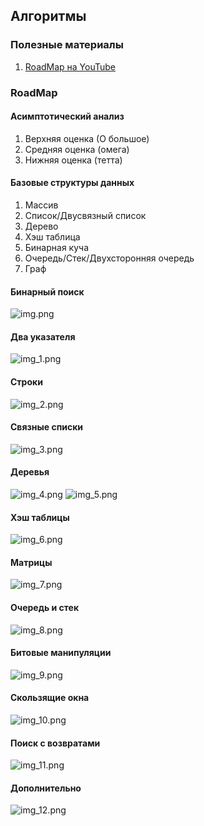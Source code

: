 ## Алгоритмы

### Полезные материалы
1. [RoadMap на YouTube](https://www.youtube.com/watch?v=JjsSssoVZD8)

### RoadMap
#### Асимптотический анализ
1. Верхняя оценка (О большое)
2. Средняя оценка (омега)
3. Нижняя оценка (тетта)

#### Базовые структуры данных
1. Массив
2. Список/Двусвязный список 
3. Дерево 
4. Хэш таблица 
5. Бинарная куча 
6. Очередь/Стек/Двухсторонняя очередь 
7. Граф

#### Бинарный поиск
![img.png](img.png)

#### Два указателя
![img_1.png](img_1.png)

#### Строки
![img_2.png](img_2.png)

#### Связные списки
![img_3.png](img_3.png)

#### Деревья
![img_4.png](img_4.png)
![img_5.png](img_5.png)

#### Хэш таблицы
![img_6.png](img_6.png)

#### Матрицы
![img_7.png](img_7.png)

#### Очередь и стек
![img_8.png](img_8.png)

#### Битовые манипуляции
![img_9.png](img_9.png)

#### Скользящие окна
![img_10.png](img_10.png)

#### Поиск с возвратами
![img_11.png](img_11.png)

#### Дополнительно
![img_12.png](img_12.png)


